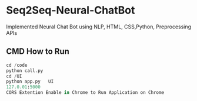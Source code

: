 # Seq2Seq-Neural-ChatBot
Implemented Neural Chat Bot using NLP, HTML, CSS,Python, Preprocessing APIs

## CMD How to Run
```python
cd /code
python call.py	
cd /UI
python app.py	UI
127.0.01:5000
CORS Extention Enable in Chrome to Run Application on Chrome
```
